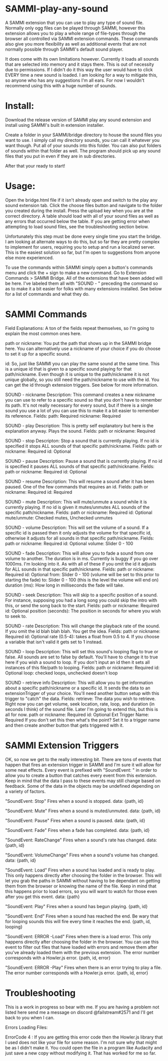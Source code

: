 # SAMMI-play-any-sound
A SAMMI extension that you can use to play any type of sound file. Normally only ogg files can be played through SAMMI, however this extension allows you to play a whole range of file-types through the browser all controlled via SAMMI extension commands. These commands also give you more flexibility as well as additional events that are not normally possible through SAMMI's default sound player.

It does come with its own limitations however. Currently it loads all sounds that are selected into memory and it stays there. This is out of necessity due to permissions. If I didn't do it this way the user would have to click EVERY time a new sound is loaded. I am looking for a way to mitigate this, so anyone who has any suggestions I'm all ears. For now I wouldn't recommend using this with a huge number of sounds.

# Install:

Download the release version of SAMMI play any sound extension and install using SAMMI's built in extension installer.

Create a folder in your SAMMI/bridge directory to house the sound files you want to use. I simply call my directory sounds, you can call it whatever you want though. Put all of your sounds into this folder. You can also put folders of sounds within that folder as well. The program should pick up any sound files that you put in even if they are in sub directories.

After that your ready to start!

# Usage:

Open the bridge.html file if it isn't already open and switch to the play any sound extension tab. Click the choose files button and navigate to the folder you created during the install. Press the upload key when you are at the correct directory. A table should load with all of your sound files as well as any errors that occurred below the table. If you are getting error when attempting to load sound files, see the troubleshooting section below.

Unfortunately this step must be done every single time you start the bridge. I am looking at alternate ways to do this, but so far they are pretty complex to implement for users, requiring you to setup and run a localized server. This is the easiest solution so far, but I'm open to suggestions from anyone else more experienced.

To use the commands within SAMMI simply open a button's commands menu and click the + sign to make a new command. Go to Extension Commands > SAMMI Bridge. All of the extensions that have been added will be here. I've labeled them all with "SOUND - " preceding the command so as to make it a bit easier for folks with many extensions installed. See below for a list of commands and what they do.

# SAMMI Commands

Field Explanations: A ton of the fields repeat themselves, so I'm going to explain the most common ones here.

  path or nickname: You put the path that shows up in the SAMMI bridge here. You can alternatively use a nickname of your choice if you do choose to set it up for a specific sound.
  
  id: So, just like SAMMI you can play the same sound at the same time. This is a unique id that is given to a specific sound playing for that path/nickname. Even though it is unique to the path/nickname it is not unique globally, so you still need the path/nickname to use with the id. You can get the id through extension triggers. See below for more information.

SOUND - nickname
  Description: This command creates a new nickname you can use to refer to a specific sound so that you don't have to remember its path. It's not really necessary for every sound, but if there is a single sound you use a lot of you can use this to make it a bit easier to remember its reference.
  Fields: 
    path: Required
    nickname: Required
    
SOUND - play
  Description: This is pretty self explanatory but here is the explanation anyway. Plays the sound.
  Fields: 
    path or nickname: Required
    
SOUND - stop
  Descripton: Stop a sound that is currently playing. If no id is specified it stops ALL sounds of that specific path/nickname.
  Fields: 
    path or nickname: Required
    id: Optional
    
SOUND - pause
  Description: Pause a sound that is currently playing. If no id is specified it pauses ALL sounds of that specific path/nickname.
  Fields:
    path or nickname: Required
    id: Optional
    
SOUND - resume
  Description: This will resume a sound after it has been paused. One of the few commands that requires an id.
  Fields:
    path or nickname: Required
    id: Required
    
SOUND - mute
  Description: This will mute/unmute a sound while it is currently playing. If no id is given it mutes/unmutes ALL sounds of the specific path/nickname.
  Fields:
    path or nickname: Required
    id: Optional
    mute/unmute: Checked mutes, Unchecked unmutes
    
SOUND - volume
  Description: This will set the volume of a sound. If a specific id is passed then it only adjusts the volume for that specific id, otherwise it adjusts for all sounds in that specific path/nickname.
  Fields:
    path or nickname: Required
    id: Optional
    volume: Slider 0 - 100
    
SOUND - fade
  Description: This will allow you to fade a sound from one volume to another. The duration is in ms. Currently is buggy if you go over 1000ms. I'm looking into it. As with all of these if you omit the id it adjusts for ALL sounds in that specific path/nickname.
  Fields:
    path or nickname: Required
    id: Optional
    from: Slider 0 - 100 (volume will be set to this prior to starting the fade)
    to: Slider 0 - 100 (this is the level the volume will end on)
    duration (ms): How long in milliseconds the fade will take.
 
SOUND - seek
  Description: This will skip to a specific position of a sound. For instance, supposing you had a long song you could skip the intro with this, or send the song back to the start.
  Fields:
    path or nickname: Required
    id: Optional
    position (seconds): The position in seconds for where you wish to seek to.
    
SOUND - rate
  Description: This will change the playback rate of the sound. If you omit the id blah blah blah. You get the idea.
  Fields:
    path or nickname: Required
    id: Optional
    rate (0.5-4): takes a float from 0.5 to 4. If you choose a variable that isn't valid it gets set to 1 instead.
    
SOUND - loop
  Description: This will set this sound's looping flag to true or false. All sounds are set to false by default. You'll have to change it to true here if you wish a sound to loop. If you don't input an id then it sets all instances of this file/path to looping.
  Fields:
    path or nickname: Required
    id: Optional
    loop: checked loops, unchecked doesn't loop
    
SOUND - retrieve info
  Description: This will allow you to get information about a specific path/nickname or a specific id. It sends the data to an extensionTrigger of your choice. You'll need another button setup with this trigger to "catch" the data.
  Fields:
    retrieve: The data you wish to retrieve. Right now you can get volume, seek location, rate, loop, and duration (in seconds I think) of the sound file. Later I'm going to extend this, but this is all for now.
    path or nickname: Required
    id: Optional
    Ext Trigger Name: Required If you don't set this then what's the point? Set it to a trigger name and then create another button that gets triggered with it.

# SAMMI Extension Triggers

OK, so now we get to the really interesting bit. There are tons of events that happen that fires an extension trigger in SAMMI and I'm sure it will allow for some neat effects. Every event is prefixed with "SoundEvent: " in order to allow you to create a button that catches every event from this extension. Keep in mind that the data I pass to these events may still change based on feedback. Some of the data in the objects may be undefined depending on a variety of factors.

"SoundEvent: Stop"  Fires when a sound is stopped. data: {path, id}

"SoundEvent: Mute"  Fires when a sound is muted/unmuted. data: {path, id}

"SoundEvent: Pause"  Fires when a sound is paused. data: {path, id}

"SoundEvent: Fade"  Fires when a fade has completed. data: {path, id}

"SoundEvent: RateChange"  Fires when a sound's rate has changed. data: {path, id}

"SoundEvent: VolumeChange"  Fires when a sound's volume has changed. data: {path, id}

"SoundEvent: Load"  Fires when a sound has loaded and is ready to play. This only happens directly after choosing the folder in the browser. This will let you grab the paths in SAMMI without having to be dependant on getting them from the browser or knowing the name of the file. Keep in mind that this happens prior to load errors, so you will want to watch for those even after you get this event. data: {path}

"SoundEvent: Play" Fires when a sound has begun playing. {path, id}

"SoundEvent: End" Fires when a sound has reached the end. Be wary that for looping sounds this will fire every time it reaches the end. {path, id, looping}

"SoundEvent: ERROR -Load" Fires when there is a load error. This only happens directly after choosing the folder in the browser. You can use this event to filter out files that have loaded with errors and remove them after you've already loaded them with the previous extension. The error number corresponds with a Howler.js error. {path, id, error}

"SoundEvent: ERROR -Play" Fires when there is an error trying to play a file. The error number corresponds with a Howler.js error. {path, id, error}

# Troubleshooting

This is a work in progress so bear with me. If you are having a problem not listed here send me a message on discord @failstream#2571 and I'll get back to you when I can.

Errors Loading Files:

ErrorCode 4 : If you are getting this error code then the Howler.js library that I used does not like your file for some reason. I'm not sure why that might be as I didn't make it. You could open the file in a program like Audacity and just save a new copy without modifying it. That has worked for me so far.
